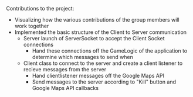 Contributions to the project:

- Visualizing how the various contributions of the group members will work together
- Implemented the basic structure of the Client to Server communication 
  - Server launch of ServerSocket to accept the Client Socket connections 
    - Hand these connections off the GameLogic of the application to determine which messages to send when
  - Client class to connect to the server and create a client listener to recieve messages from the server
    - Hand clientlistener messages off the Google Maps API
    - Send messages to the server according to "Kill" button and Google Maps API callbacks
  
